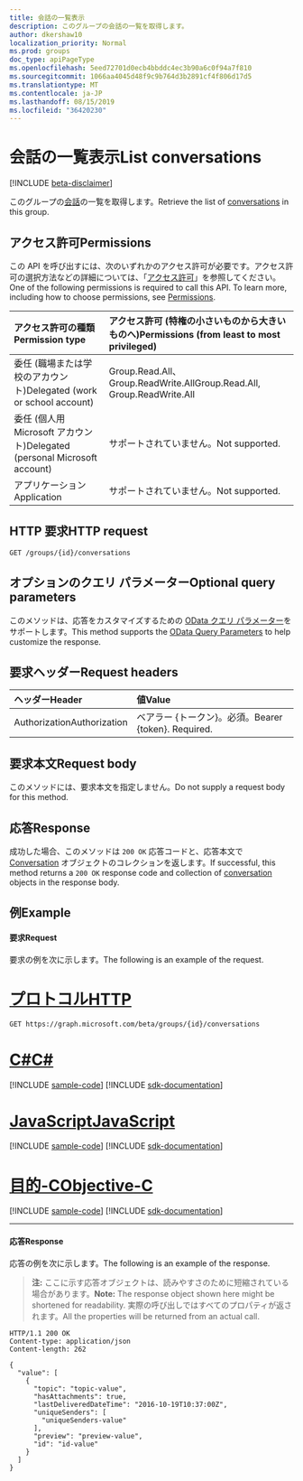```yaml
---
title: 会話の一覧表示
description: このグループの会話の一覧を取得します。
author: dkershaw10
localization_priority: Normal
ms.prod: groups
doc_type: apiPageType
ms.openlocfilehash: 5eed72701d0ecb4bbddc4ec3b90a6c0f94a7f810
ms.sourcegitcommit: 1066aa4045d48f9c9b764d3b2891cf4f806d17d5
ms.translationtype: MT
ms.contentlocale: ja-JP
ms.lasthandoff: 08/15/2019
ms.locfileid: "36420230"
---
```

# <a name="list-conversations"></a><span data-ttu-id="90dfc-103">会話の一覧表示</span><span class="sxs-lookup"><span data-stu-id="90dfc-103">List conversations</span></span>

[!INCLUDE [beta-disclaimer](../../includes/beta-disclaimer.md)]

<span data-ttu-id="90dfc-104">このグループの[会話](../resources/conversation.md)の一覧を取得します。</span><span class="sxs-lookup"><span data-stu-id="90dfc-104">Retrieve the list of [conversations](../resources/conversation.md) in this group.</span></span>

## <a name="permissions"></a><span data-ttu-id="90dfc-105">アクセス許可</span><span class="sxs-lookup"><span data-stu-id="90dfc-105">Permissions</span></span>
<span data-ttu-id="90dfc-p101">この API を呼び出すには、次のいずれかのアクセス許可が必要です。アクセス許可の選択方法などの詳細については、「[アクセス許可](/graph/permissions-reference)」を参照してください。</span><span class="sxs-lookup"><span data-stu-id="90dfc-p101">One of the following permissions is required to call this API. To learn more, including how to choose permissions, see [Permissions](/graph/permissions-reference).</span></span>

|<span data-ttu-id="90dfc-108">アクセス許可の種類</span><span class="sxs-lookup"><span data-stu-id="90dfc-108">Permission type</span></span>      | <span data-ttu-id="90dfc-109">アクセス許可 (特権の小さいものから大きいものへ)</span><span class="sxs-lookup"><span data-stu-id="90dfc-109">Permissions (from least to most privileged)</span></span>              |
|:--------------------|:---------------------------------------------------------|
|<span data-ttu-id="90dfc-110">委任 (職場または学校のアカウント)</span><span class="sxs-lookup"><span data-stu-id="90dfc-110">Delegated (work or school account)</span></span> | <span data-ttu-id="90dfc-111">Group.Read.All、Group.ReadWrite.All</span><span class="sxs-lookup"><span data-stu-id="90dfc-111">Group.Read.All, Group.ReadWrite.All</span></span>    |
|<span data-ttu-id="90dfc-112">委任 (個人用 Microsoft アカウント)</span><span class="sxs-lookup"><span data-stu-id="90dfc-112">Delegated (personal Microsoft account)</span></span> | <span data-ttu-id="90dfc-113">サポートされていません。</span><span class="sxs-lookup"><span data-stu-id="90dfc-113">Not supported.</span></span>    |
|<span data-ttu-id="90dfc-114">アプリケーション</span><span class="sxs-lookup"><span data-stu-id="90dfc-114">Application</span></span> | <span data-ttu-id="90dfc-115">サポートされていません。</span><span class="sxs-lookup"><span data-stu-id="90dfc-115">Not supported.</span></span> |

## <a name="http-request"></a><span data-ttu-id="90dfc-116">HTTP 要求</span><span class="sxs-lookup"><span data-stu-id="90dfc-116">HTTP request</span></span>
<!-- { "blockType": "ignored" } -->
```http
GET /groups/{id}/conversations
```

## <a name="optional-query-parameters"></a><span data-ttu-id="90dfc-117">オプションのクエリ パラメーター</span><span class="sxs-lookup"><span data-stu-id="90dfc-117">Optional query parameters</span></span>
<span data-ttu-id="90dfc-118">このメソッドは、応答をカスタマイズするための [OData クエリ パラメーター](/graph/query-parameters)をサポートします。</span><span class="sxs-lookup"><span data-stu-id="90dfc-118">This method supports the [OData Query Parameters](/graph/query-parameters) to help customize the response.</span></span>

## <a name="request-headers"></a><span data-ttu-id="90dfc-119">要求ヘッダー</span><span class="sxs-lookup"><span data-stu-id="90dfc-119">Request headers</span></span>
| <span data-ttu-id="90dfc-120">ヘッダー</span><span class="sxs-lookup"><span data-stu-id="90dfc-120">Header</span></span>       | <span data-ttu-id="90dfc-121">値</span><span class="sxs-lookup"><span data-stu-id="90dfc-121">Value</span></span> |
|:---------------|:--------|
| <span data-ttu-id="90dfc-122">Authorization</span><span class="sxs-lookup"><span data-stu-id="90dfc-122">Authorization</span></span>  | <span data-ttu-id="90dfc-p102">ベアラー {トークン}。必須。</span><span class="sxs-lookup"><span data-stu-id="90dfc-p102">Bearer {token}. Required.</span></span>  |

## <a name="request-body"></a><span data-ttu-id="90dfc-125">要求本文</span><span class="sxs-lookup"><span data-stu-id="90dfc-125">Request body</span></span>
<span data-ttu-id="90dfc-126">このメソッドには、要求本文を指定しません。</span><span class="sxs-lookup"><span data-stu-id="90dfc-126">Do not supply a request body for this method.</span></span>

## <a name="response"></a><span data-ttu-id="90dfc-127">応答</span><span class="sxs-lookup"><span data-stu-id="90dfc-127">Response</span></span>
<span data-ttu-id="90dfc-128">成功した場合、このメソッドは `200 OK` 応答コードと、応答本文で [Conversation](../resources/conversation.md) オブジェクトのコレクションを返します。</span><span class="sxs-lookup"><span data-stu-id="90dfc-128">If successful, this method returns a `200 OK` response code and collection of [conversation](../resources/conversation.md) objects in the response body.</span></span>

## <a name="example"></a><span data-ttu-id="90dfc-129">例</span><span class="sxs-lookup"><span data-stu-id="90dfc-129">Example</span></span>
#### <a name="request"></a><span data-ttu-id="90dfc-130">要求</span><span class="sxs-lookup"><span data-stu-id="90dfc-130">Request</span></span>
<span data-ttu-id="90dfc-131">要求の例を次に示します。</span><span class="sxs-lookup"><span data-stu-id="90dfc-131">The following is an example of the request.</span></span>

# <a name="httptabhttp"></a>[<span data-ttu-id="90dfc-132">プロトコル</span><span class="sxs-lookup"><span data-stu-id="90dfc-132">HTTP</span></span>](#tab/http)
<!-- {
  "blockType": "request",
  "name": "get_conversations"
}-->
```http
GET https://graph.microsoft.com/beta/groups/{id}/conversations
```
# <a name="ctabcsharp"></a>[<span data-ttu-id="90dfc-133">C#</span><span class="sxs-lookup"><span data-stu-id="90dfc-133">C#</span></span>](#tab/csharp)
[!INCLUDE [sample-code](../includes/snippets/csharp/get-conversations-csharp-snippets.md)]
[!INCLUDE [sdk-documentation](../includes/snippets/snippets-sdk-documentation-link.md)]

# <a name="javascripttabjavascript"></a>[<span data-ttu-id="90dfc-134">JavaScript</span><span class="sxs-lookup"><span data-stu-id="90dfc-134">JavaScript</span></span>](#tab/javascript)
[!INCLUDE [sample-code](../includes/snippets/javascript/get-conversations-javascript-snippets.md)]
[!INCLUDE [sdk-documentation](../includes/snippets/snippets-sdk-documentation-link.md)]

# <a name="objective-ctabobjc"></a>[<span data-ttu-id="90dfc-135">目的-C</span><span class="sxs-lookup"><span data-stu-id="90dfc-135">Objective-C</span></span>](#tab/objc)
[!INCLUDE [sample-code](../includes/snippets/objc/get-conversations-objc-snippets.md)]
[!INCLUDE [sdk-documentation](../includes/snippets/snippets-sdk-documentation-link.md)]

---


#### <a name="response"></a><span data-ttu-id="90dfc-136">応答</span><span class="sxs-lookup"><span data-stu-id="90dfc-136">Response</span></span>
<span data-ttu-id="90dfc-137">応答の例を次に示します。</span><span class="sxs-lookup"><span data-stu-id="90dfc-137">The following is an example of the response.</span></span>
><span data-ttu-id="90dfc-138">**注:** ここに示す応答オブジェクトは、読みやすさのために短縮されている場合があります。</span><span class="sxs-lookup"><span data-stu-id="90dfc-138">**Note:** The response object shown here might be shortened for readability.</span></span> <span data-ttu-id="90dfc-139">実際の呼び出しではすべてのプロパティが返されます。</span><span class="sxs-lookup"><span data-stu-id="90dfc-139">All the properties will be returned from an actual call.</span></span>
<!-- {
  "blockType": "response",
  "truncated": true,
  "@odata.type": "microsoft.graph.conversation",
  "isCollection": true
} -->
```http
HTTP/1.1 200 OK
Content-type: application/json
Content-length: 262

{
  "value": [
    {
      "topic": "topic-value",
      "hasAttachments": true,
      "lastDeliveredDateTime": "2016-10-19T10:37:00Z",
      "uniqueSenders": [
        "uniqueSenders-value"
      ],
      "preview": "preview-value",
      "id": "id-value"
    }
  ]
}
```

<!-- uuid: 8fcb5dbc-d5aa-4681-8e31-b001d5168d79
2015-10-25 14:57:30 UTC -->
<!--
{
  "type": "#page.annotation",
  "description": "List conversations",
  "keywords": "",
  "section": "documentation",
  "tocPath": "",
  "suppressions": [
  ]
}
-->
